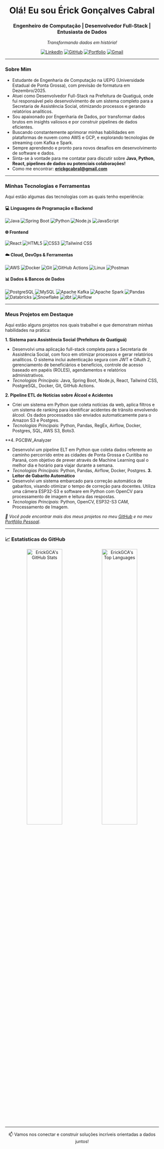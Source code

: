 <h1 align="center">Olá! Eu sou Érick Gonçalves Cabral </h1>
<h3 align="center">Engenheiro de Computação | Desenvolvedor Full-Stack | Entusiasta de Dados</h3>
<p align="center"><em>Transformando dados em história!</em></p>

<p align="center">
  <a href="https://www.linkedin.com/in/erick-cabralgca/" target="_blank"><img alt="LinkedIn" src="https://img.shields.io/badge/LinkedIn-0077B5?style=for-the-badge&logo=linkedin&logoColor=white" /></a>
  <a href="https://github.com/ErickGCA" target="_blank"><img alt="GitHub" src="https://img.shields.io/badge/GitHub-181717?style=for-the-badge&logo=github&logoColor=white" /></a>
  <a href="https://erick-portffio.vercel.app/" target="_blank"><img alt="Portfolio" src="https://img.shields.io/badge/Portfolio-000000?style=for-the-badge&logo=vercel&logoColor=white" /></a> <a href="mailto:erickgcabral@gmail.com"><img alt="Gmail" src="https://img.shields.io/badge/Gmail-D14836?style=for-the-badge&logo=gmail&logoColor=white" /></a>
  </p>

---

### Sobre Mim

- Estudante de Engenharia de Computação na UEPG (Universidade Estadual de Ponta Grossa), com previsão de formatura em Dezembro/2025.
- Atuei como Desenvolvedor Full-Stack na Prefeitura de Quatiguá, onde fui responsável pelo desenvolvimento de um sistema completo para a Secretaria de Assistência Social, otimizando processos e gerando relatórios analíticos.
- Sou apaixonado por Engenharia de Dados, por transformar dados brutos em insights valiosos e por construir pipelines de dados eficientes.
- Buscando constantemente aprimorar minhas habilidades em plataformas de nuvem como AWS e GCP, e explorando tecnologias de streaming com Kafka e Spark.
- Sempre aprendendo e pronto para novos desafios em desenvolvimento de software e dados.
- Sinta-se à vontade para me contatar para discutir sobre **Java, Python, React, pipelines de dados ou potenciais colaborações!**
- Como me encontrar: **erickgcabral@gmail.com**

---

### Minhas Tecnologias e Ferramentas

Aqui estão algumas das tecnologias com as quais tenho experiência:

#### 💻 Linguagens de Programação e Backend
<p>
  <img alt="Java" src="https://img.shields.io/badge/Java-ED8B00?style=for-the-badge&logo=openjdk&logoColor=white" />
  <img alt="Spring Boot" src="https://img.shields.io/badge/Spring%20Boot-6DB33F?style=for-the-badge&logo=spring-boot&logoColor=white" />
  <img alt="Python" src="https://img.shields.io/badge/Python-3776AB?style=for-the-badge&logo=python&logoColor=white" />
  <img alt="Node.js" src="https://img.shields.io/badge/Node.js-339933?style=for-the-badge&logo=nodedotjs&logoColor=white" />
  <img alt="JavaScript" src="https://img.shields.io/badge/JavaScript-F7DF1E?style=for-the-badge&logo=javascript&logoColor=black" />
</p>

#### 🌐 Frontend
<p>
  <img alt="React" src="https://img.shields.io/badge/React-61DAFB?style=for-the-badge&logo=react&logoColor=black" />
  <img alt="HTML5" src="https://img.shields.io/badge/HTML5-E34F26?style=for-the-badge&logo=html5&logoColor=white" />
  <img alt="CSS3" src="https://img.shields.io/badge/CSS3-1572B6?style=for-the-badge&logo=css3&logoColor=white" />
  <img alt="Tailwind CSS" src="https://img.shields.io/badge/Tailwind%20CSS-06B6D4?style=for-the-badge&logo=tailwindcss&logoColor=white" />
</p>

#### ☁️ Cloud, DevOps & Ferramentas
<p>
  <img alt="AWS" src="https://img.shields.io/badge/AWS-232F3E?style=for-the-badge&logo=amazon-aws&logoColor=white" />
  <img alt="Docker" src="https://img.shields.io/badge/Docker-2496ED?style=for-the-badge&logo=docker&logoColor=white" />
  <img alt="Git" src="https://img.shields.io/badge/Git-F05032?style=for-the-badge&logo=git&logoColor=white" />
  <img alt="GitHub Actions" src="https://img.shields.io/badge/GitHub%20Actions-2088FF?style=for-the-badge&logo=github-actions&logoColor=white" />
  <img alt="Linux" src="https://img.shields.io/badge/Linux-FCC624?style=for-the-badge&logo=linux&logoColor=black" />
  <img alt="Postman" src="https://img.shields.io/badge/Postman-FF6C37?style=for-the-badge&logo=postman&logoColor=white" />
  </p>

#### 📊 Dados & Bancos de Dados
<p>
  <img alt="PostgreSQL" src="https://img.shields.io/badge/PostgreSQL-4169E1?style=for-the-badge&logo=postgresql&logoColor=white" />
  <img alt="MySQL" src="https://img.shields.io/badge/MySQL-4479A1?style=for-the-badge&logo=mysql&logoColor=white" />
  <img alt="Apache Kafka" src="https://img.shields.io/badge/Apache%20Kafka-231F20?style=for-the-badge&logo=apache-kafka&logoColor=white" />
  <img alt="Apache Spark" src="https://img.shields.io/badge/Apache%20Spark-E25A1C?style=for-the-badge&logo=apache-spark&logoColor=white" />
  <img alt="Pandas" src="https://img.shields.io/badge/Pandas-150458?style=for-the-badge&logo=pandas&logoColor=white" />
  <img alt="Databricks" src="https://img.shields.io/badge/Databricks-FF3621?style=for-the-badge&logo=databricks&logoColor=white" />
  <img alt="Snowflake" src="https://img.shields.io/badge/Snowflake-29B5E8?style=for-the-badge&logo=snowflake&logoColor=white" />
  <img alt="dbt" src="https://img.shields.io/badge/dbt-FF694B?style=for-the-badge&logo=dbt&logoColor=white" />
  <img alt="Airflow" src="https://img.shields.io/badge/Airflow-017CEE?style=for-the-badge&logo=apache-airflow&logoColor=white" />
  </p>



---

### Meus Projetos em Destaque

Aqui estão alguns projetos nos quais trabalhei e que demonstram minhas habilidades na prática:

**1. Sistema para Assistência Social (Prefeitura de Quatiguá)**
   - Desenvolvi uma aplicação full-stack completa para a Secretaria de Assistência Social, com foco em otimizar processos e gerar relatórios analíticos. O sistema inclui autenticação segura com JWT e OAuth 2, gerenciamento de beneficiários e benefícios, controle de acesso baseado em papéis (ROLES), agendamentos e relatórios administrativos.
   - *Tecnologias Principais:* Java, Spring Boot, Node.js, React, Tailwind CSS, PostgreSQL, Docker, Git, GitHub Actions.

**2. Pipeline ETL de Notícias sobre Álcool e Acidentes**
   - Criei um sistema em Python que coleta notícias da web, aplica filtros e um sistema de ranking para identificar acidentes de trânsito envolvendo álcool. Os dados processados são enviados automaticamente para o Amazon S3 e Postgres.
   - *Tecnologias Principais:* Python, Pandas, RegEx, Airflow, Docker, Postgres, SQL, AWS S3, Boto3.

**4. PGCBW_Analyzer
  - Desenvolvi um pipeline ELT em Python que coleta dados referente ao caminho percorrido entre as cidades de Ponta Grossa e Curitiba no Paraná, com objetivo de prever através de Machine Learning qual o melhor dia e horário para viajar durante a semana.
  - *Tecnologias Principais:* Python, Pandas, Airflow, Docker, Postgres.
**3. Leitor de Gabarito Automático**
   - Desenvolvi um sistema embarcado para correção automática de gabaritos, visando otimizar o tempo de correção para docentes. Utiliza uma câmera ESP32-S3 e software em Python com OpenCV para processamento de imagem e leitura das respostas.
   - *Tecnologias Principais:* Python, OpenCV, ESP32-S3 CAM, Processamento de Imagem.

*🔗 Você pode encontrar mais dos meus projetos no meu [GitHub](https://github.com/ErickGCA) e no meu [Portfólio Pessoal](https://erick-portffio.vercel.app/)*.

---

### 📈 Estatísticas do GitHub

<p align="center">
  <img alt="ErickGCA's GitHub Stats" src="https://github-readme-stats.vercel.app/api?username=ErickGCA&show_icons=true&theme=radical&rank_icon=github&hide_border=true&count_private=true&include_all_commits=true" width="48%" />
  <img alt="ErickGCA's Top Languages" src="https://github-readme-stats.vercel.app/api/top-langs/?username=ErickGCA&layout=compact&theme=radical&hide_border=true&langs_count=8&count_private=true" width="48%" />
</p>

---

<p align="center">
  📫 Vamos nos conectar e construir soluções incríveis orientadas a dados juntos!
</p>
